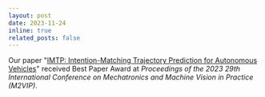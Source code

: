 ```yaml
---
layout: post
date: 2023-11-24
inline: true
related_posts: false
---
```


Our paper "<a href="https://doi.org/10.1109/M2VIP53886.2023.10413410">IMTP: Intention-Matching Trajectory Prediction for Autonomous Vehicles</a>"  received Best Paper Award at <i>Proceedings of the 2023 29th International Conference on Mechatronics and Machine Vision in Practice (M2VIP)</i>.
